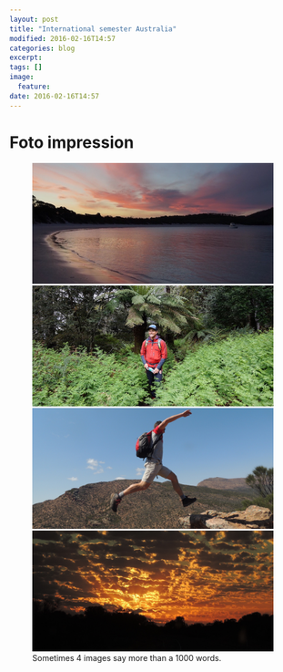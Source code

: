 ```yaml
---
layout: post
title: "International semester Australia"
modified: 2016-02-16T14:57
categories: blog
excerpt:
tags: []
image:
  feature:
date: 2016-02-16T14:57
---
```


# Foto impression

<figure class="half">
	<a href="/images/image-australia-1-1200x600.jpg"><img src="/images/image-australia-1-600x300.jpg" alt="image"></a>
	<a href="/images/image-australia-2-1200x600.jpg"><img src="/images/image-australia-2-600x300.jpg" alt="image"></a>
  <a href="/images/image-australia-3-1200x600.jpg"><img src="/images/image-australia-3-600x300.jpg" alt="image"></a>
	<a href="/images/image-australia-4-1200x600.jpg"><img src="/images/image-australia-4-600x300.jpg" alt="image"></a>
	<figcaption>Sometimes 4 images say more than a 1000 words.</figcaption>
</figure>

